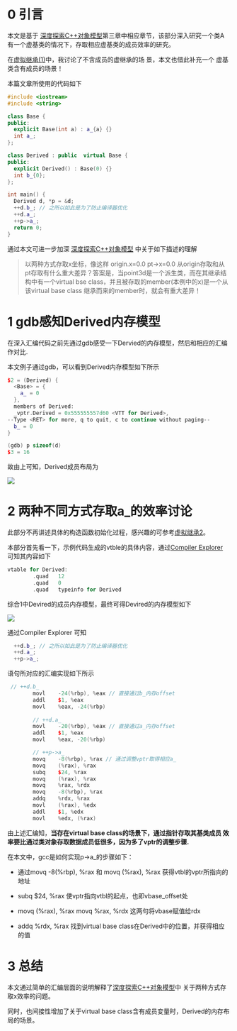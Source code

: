 # 0 引言

本文是基于 [深度探索C++对象模型](https://book.douban.com/subject/1091086/)第三章中相应章节，该部分深入研究一个类A有一个虚基类的情况下，存取相应虚基类的成员效率的研究。

在[虚拟继承(1)](https://github.com/qls152/DeepUnderstandingGcc-Clang-CplusplusObjectModel/blob/main/%E6%95%B0%E6%8D%AE%E8%AF%AD%E4%B9%89%E5%AD%A6/%E8%99%9A%E6%8B%9F%E7%BB%A7%E6%89%BF(1).md)中，我讨论了不含成员的虚继承的场
景，本文也借此补充一个 虚基类含有成员的场景！

本篇文章所使用的代码如下

```c++
#include <iostream>
#include <string>

class Base {
public:
  explicit Base(int a) : a_{a} {}
  int a_;
};

class Derived : public  virtual Base {
public:
  explicit Derived() : Base(0) {}
  int b_{0};
};

int main() {
  Derived d, *p = &d;
  ++d.b_; // 之所以如此是为了防止编译器优化
  ++d.a_;
  ++p->a_;
  return 0;
}
```

通过本文可进一步加深 [深度探索C++对象模型](https://book.douban.com/subject/1091086/) 中关于如下描述的理解

> 以两种方式存取x坐标，像这样
> origin.x=0.0
> pt->x=0.0
> 从origin存取和从pt存取有什么重大差异？答案是，当point3d是一个派生类，而在其继承结
> 构中有一个virtual bse class，并且被存取的member(本例中的x)是一个从该virtual
> base class 继承而来的member时，就会有重大差异！

# 1 gdb感知Derived内存模型

在深入汇编代码之前先通过gdb感受一下Dervied的内存模型，然后和相应的汇编作对比.

本文例子通过gdb，可以看到Derived内存模型如下所示

```c++
$2 = (Derived) {
  <Base> = {
    a_ = 0
  }, 
  members of Derived:
  _vptr.Derived = 0x555555557d60 <VTT for Derived>,
--Type <RET> for more, q to quit, c to continue without paging--
  b_ = 0
}

(gdb) p sizeof(d)
$3 = 16
```

故由上可知，Derived成员布局为

![](https://pic3.zhimg.com/80/v2-903f76cc38dce5136276530d57c0bc3a_1440w.jpg)

# 2 两种不同方式存取a_的效率讨论

此部分不再讲述具体的构造函数初始化过程，感兴趣的可参考[虚拟继承2](https://github.com/qls152/DeepUnderstandingGcc-Clang-CplusplusObjectModel/blob/main/%E6%95%B0%E6%8D%AE%E8%AF%AD%E4%B9%89%E5%AD%A6/%E8%99%9A%E6%8B%9F%E7%BB%A7%E6%89%BF(2).md)。

本部分首先看一下，示例代码生成的vtble的具体内容，通过[Compiler Explorer](https://godbolt.org/) 可知其内容如下

```c++
vtable for Derived:
        .quad   12
        .quad   0
        .quad   typeinfo for Derived 
```

综合1中Devired的成员内存模型，最终可得Devired的内存模型如下

![](https://pic2.zhimg.com/80/v2-490af581026956065596394f64b14f35_1440w.jpg)

通过Compiler Explorer 可知

```c++
  ++d.b_; // 之所以如此是为了防止编译器优化
  ++d.a_;
  ++p->a_;
```

语句所对应的汇编实现如下所示

```c++
 // ++d.b_
        movl    -24(%rbp), %eax // 直接通过b_内存offset
        addl    $1, %eax
        movl    %eax, -24(%rbp)
        
        // ++d.a_
        movl    -20(%rbp), %eax // 直接通过a_内存offset
        addl    $1, %eax
        movl    %eax, -20(%rbp)

        // ++p->a_
        movq    -8(%rbp), %rax // 通过调整vptr取得相应a_
        movq    (%rax), %rax
        subq    $24, %rax
        movq    (%rax), %rax
        movq    %rax, %rdx
        movq    -8(%rbp), %rax
        addq    %rdx, %rax
        movl    (%rax), %edx
        addl    $1, %edx
        movl    %edx, (%rax)
```

由上述汇编知，**当存在virtual base class的场景下，通过指针存取其基类成员 效率要比通过类对象存取数据成员低很多，因为多了vptr的调整步骤.**

在本文中，gcc是如何实现p->a_的步骤如下：

- 通过movq -8(%rbp), %rax 和 movq (%rax), %rax 获得vtbl的vptr所指向的地址

- subq $24, %rax 使vptr指向vtbl的起点，也即vbase_offset处

- movq (%rax), %rax movq %rax, %rdx 这两句将vbase赋值给rdx

- addq %rdx, %rax 找到virtual base class在Derived中的位置，并获得相应的值

# 3 总结

本文通过简单的汇编层面的说明解释了[深度探索C++对象模型](https://book.douban.com/subject/1091086/)中 关于两种方式存取x效率的问题。

同时，也间接性增加了关于virtual base class含有成员变量时，Derived的内存布局的场景。

